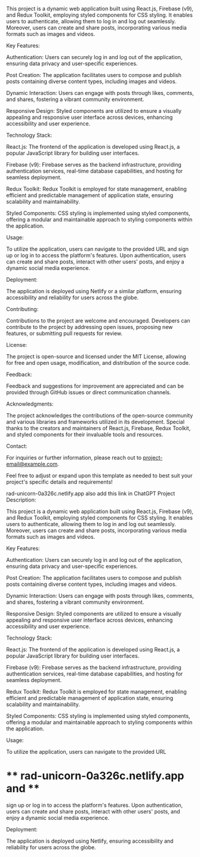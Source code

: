 <!-- @format -->

This project is a dynamic web application built using React.js, Firebase (v9), and Redux Toolkit, employing styled components for CSS styling. It enables users to authenticate, allowing them to log in and log out seamlessly. Moreover, users can create and share posts, incorporating various media formats such as images and videos.

Key Features:

Authentication: Users can securely log in and log out of the application, ensuring data privacy and user-specific experiences.

Post Creation: The application facilitates users to compose and publish posts containing diverse content types, including images and videos.

Dynamic Interaction: Users can engage with posts through likes, comments, and shares, fostering a vibrant community environment.

Responsive Design: Styled components are utilized to ensure a visually appealing and responsive user interface across devices, enhancing accessibility and user experience.

Technology Stack:

React.js: The frontend of the application is developed using React.js, a popular JavaScript library for building user interfaces.

Firebase (v9): Firebase serves as the backend infrastructure, providing authentication services, real-time database capabilities, and hosting for seamless deployment.

Redux Toolkit: Redux Toolkit is employed for state management, enabling efficient and predictable management of application state, ensuring scalability and maintainability.

Styled Components: CSS styling is implemented using styled components, offering a modular and maintainable approach to styling components within the application.

Usage:

To utilize the application, users can navigate to the provided URL and sign up or log in to access the platform's features. Upon authentication, users can create and share posts, interact with other users' posts, and enjoy a dynamic social media experience.

Deployment:

The application is deployed using Netlify or a similar platform, ensuring accessibility and reliability for users across the globe.

Contributing:

Contributions to the project are welcome and encouraged. Developers can contribute to the project by addressing open issues, proposing new features, or submitting pull requests for review.

License:

The project is open-source and licensed under the MIT License, allowing for free and open usage, modification, and distribution of the source code.

Feedback:

Feedback and suggestions for improvement are appreciated and can be provided through GitHub issues or direct communication channels.

Acknowledgments:

The project acknowledges the contributions of the open-source community and various libraries and frameworks utilized in its development. Special thanks to the creators and maintainers of React.js, Firebase, Redux Toolkit, and styled components for their invaluable tools and resources.

Contact:

For inquiries or further information, please reach out to project-email@example.com.

Feel free to adjust or expand upon this template as needed to best suit your project's specific details and requirements!

rad-unicorn-0a326c.netlify.app also add this link in
ChatGPT
Project Description:

This project is a dynamic web application built using React.js, Firebase (v9), and Redux Toolkit, employing styled components for CSS styling. It enables users to authenticate, allowing them to log in and log out seamlessly. Moreover, users can create and share posts, incorporating various media formats such as images and videos.

Key Features:

Authentication: Users can securely log in and log out of the application, ensuring data privacy and user-specific experiences.

Post Creation: The application facilitates users to compose and publish posts containing diverse content types, including images and videos.

Dynamic Interaction: Users can engage with posts through likes, comments, and shares, fostering a vibrant community environment.

Responsive Design: Styled components are utilized to ensure a visually appealing and responsive user interface across devices, enhancing accessibility and user experience.

Technology Stack:

React.js: The frontend of the application is developed using React.js, a popular JavaScript library for building user interfaces.

Firebase (v9): Firebase serves as the backend infrastructure, providing authentication services, real-time database capabilities, and hosting for seamless deployment.

Redux Toolkit: Redux Toolkit is employed for state management, enabling efficient and predictable management of application state, ensuring scalability and maintainability.

Styled Components: CSS styling is implemented using styled components, offering a modular and maintainable approach to styling components within the application.

Usage:

To utilize the application, users can navigate to the provided URL <h1>** rad-unicorn-0a326c.netlify.app and **</h1>sign up or log in to access the platform's features. Upon authentication, users can create and share posts, interact with other users' posts, and enjoy a dynamic social media experience.

Deployment:

The application is deployed using Netlify, ensuring accessibility and reliability for users across the globe.
